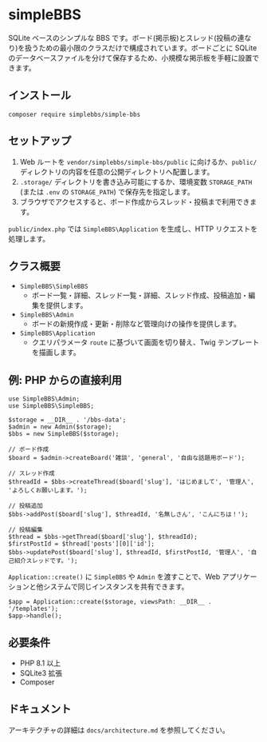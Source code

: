 # simpleBBS

SQLite ベースのシンプルな BBS です。ボード(掲示板)とスレッド(投稿の連なり)を扱うための最小限のクラスだけで構成されています。ボードごとに SQLite のデータベースファイルを分けて保存するため、小規模な掲示板を手軽に設置できます。

## インストール

```
composer require simplebbs/simple-bbs
```

## セットアップ
1. Web ルートを `vendor/simplebbs/simple-bbs/public` に向けるか、`public/` ディレクトリの内容を任意の公開ディレクトリへ配置します。
2. `.storage/` ディレクトリを書き込み可能にするか、環境変数 `STORAGE_PATH` (または `.env` の `STORAGE_PATH`) で保存先を指定します。
3. ブラウザでアクセスすると、ボード作成からスレッド・投稿まで利用できます。

`public/index.php` では `SimpleBBS\Application` を生成し、HTTP リクエストを処理します。

## クラス概要
- `SimpleBBS\SimpleBBS`
  - ボード一覧・詳細、スレッド一覧・詳細、スレッド作成、投稿追加・編集を提供します。
- `SimpleBBS\Admin`
  - ボードの新規作成・更新・削除など管理向けの操作を提供します。
- `SimpleBBS\Application`
  - クエリパラメータ `route` に基づいて画面を切り替え、Twig テンプレートを描画します。

## 例: PHP からの直接利用
```
use SimpleBBS\Admin;
use SimpleBBS\SimpleBBS;

$storage = __DIR__ . '/bbs-data';
$admin = new Admin($storage);
$bbs = new SimpleBBS($storage);

// ボード作成
$board = $admin->createBoard('雑談', 'general', '自由な話題用ボード');

// スレッド作成
$threadId = $bbs->createThread($board['slug'], 'はじめまして', '管理人', 'よろしくお願いします。');

// 投稿追加
$bbs->addPost($board['slug'], $threadId, '名無しさん', 'こんにちは！');

// 投稿編集
$thread = $bbs->getThread($board['slug'], $threadId);
$firstPostId = $thread['posts'][0]['id'];
$bbs->updatePost($board['slug'], $threadId, $firstPostId, '管理人', '自己紹介スレッドです。');
```

`Application::create()` に `SimpleBBS` や `Admin` を渡すことで、Web アプリケーションと他システムで同じインスタンスを共有できます。

```
$app = Application::create($storage, viewsPath: __DIR__ . '/templates');
$app->handle();
```

## 必要条件
- PHP 8.1 以上
- SQLite3 拡張
- Composer

## ドキュメント
アーキテクチャの詳細は `docs/architecture.md` を参照してください。
